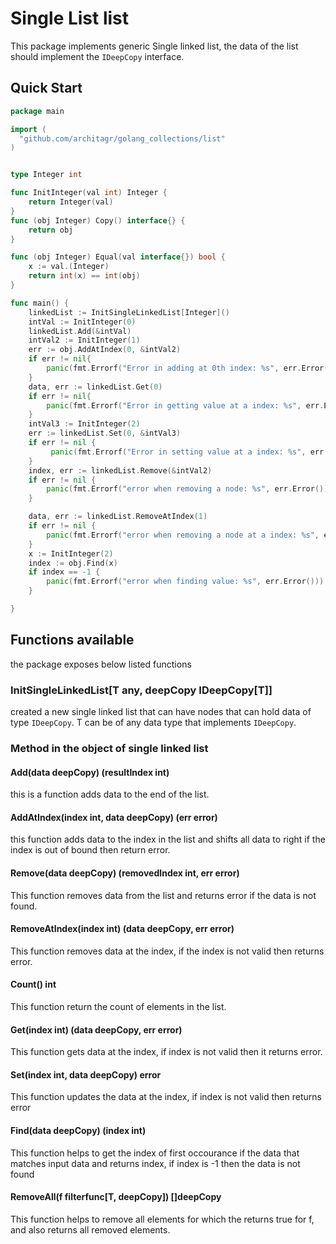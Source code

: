 # Single List list

This package implements generic Single linked list, the data of the list should implement the `IDeepCopy` interface.

## Quick Start
```go
package main

import (
  "github.com/architagr/golang_collections/list"
)


type Integer int

func InitInteger(val int) Integer {
	return Integer(val)
}
func (obj Integer) Copy() interface{} {
	return obj
}

func (obj Integer) Equal(val interface{}) bool {
	x := val.(Integer)
	return int(x) == int(obj)
}

func main() {
    linkedList := InitSingleLinkedList[Integer]()
    intVal := InitInteger(0)
    linkedList.Add(&intVal)
    intVal2 := InitInteger(1)
    err := obj.AddAtIndex(0, &intVal2)
    if err != nil{
        panic(fmt.Errorf("Error in adding at 0th index: %s", err.Error()))
    }
    data, err := linkedList.Get(0)
    if err != nil{
        panic(fmt.Errorf("Error in getting value at a index: %s", err.Error()))
    }
    intVal3 := InitInteger(2)
    err := linkedList.Set(0, &intVal3)
	if err != nil {
		 panic(fmt.Errorf("Error in setting value at a index: %s", err.Error()))
	}
    index, err := linkedList.Remove(&intVal2)
	if err != nil {
		panic(fmt.Errorf("error when removing a node: %s", err.Error()))
	}

    data, err := linkedList.RemoveAtIndex(1)
	if err != nil {
		panic(fmt.Errorf("error when removing a node at a index: %s", err.Error()))
	}
    x := InitInteger(2)
    index := obj.Find(x)
    if index == -1 {
		panic(fmt.Errorf("error when finding value: %s", err.Error()))
	}

}
```
## Functions available

the package exposes below listed functions

### InitSingleLinkedList[T any, deepCopy IDeepCopy[T]]

created a new single linked list that can have nodes that can hold data of type `IDeepCopy`.
T can be of any data type that implements `IDeepCopy`.

### Method in the object of single linked list
#### Add(data deepCopy) (resultIndex int)

this is a function adds data to the end of the list.

#### AddAtIndex(index int, data deepCopy) (err error)

this function adds data to the index in the list and shifts all data to right if the index is out of bound then return error.

#### Remove(data deepCopy) (removedIndex int, err error)

This function removes data from the list and returns error if the data is not found.

#### RemoveAtIndex(index int) (data deepCopy, err error)

This function removes data at the index, if the index is not valid then returns error.

#### Count() int

This function return the count of elements in the list.

#### Get(index int) (data deepCopy, err error)

This function gets data at the index, if index is not valid then it returns error.

#### Set(index int, data deepCopy) error

This function updates the data at the index, if index is not valid then returns error

#### Find(data deepCopy) (index int)

This function helps to get the index of first occourance if the data that matches input data and returns index, if index is -1 then the data is not found

#### RemoveAll(f filterfunc[T, deepCopy]) []deepCopy

This function helps to remove all elements for which the returns true for f, and also returns all removed elements.
